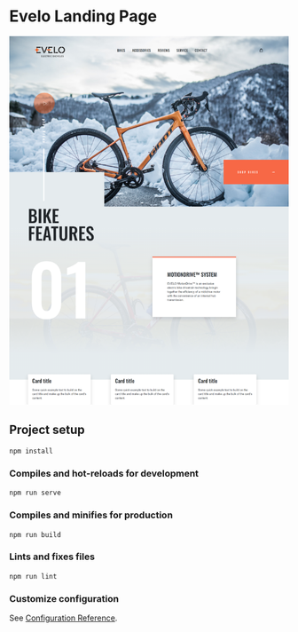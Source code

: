 # Evelo Landing Page

![landing page](https://github.com/ayoub-bani/evelo-landing-page/blob/master/src/assets/screencapture.png)

## Project setup
```
npm install
```

### Compiles and hot-reloads for development
```
npm run serve
```

### Compiles and minifies for production
```
npm run build
```

### Lints and fixes files
```
npm run lint
```

### Customize configuration
See [Configuration Reference](https://cli.vuejs.org/config/).

